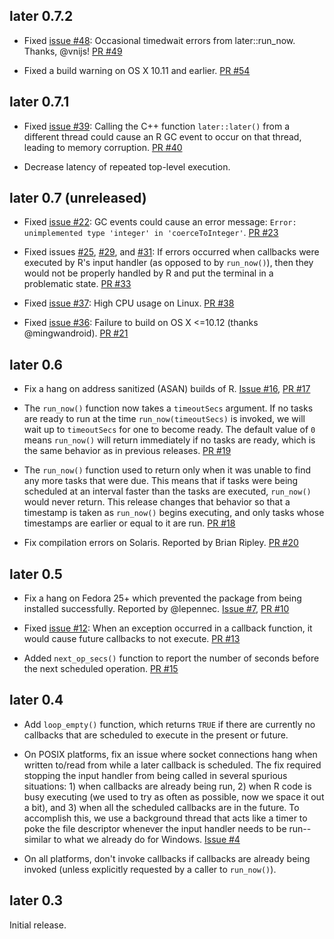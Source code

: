 ## later 0.7.2

* Fixed [issue #48](https://github.com/r-lib/later/issues/48): Occasional timedwait errors from later::run_now. Thanks, @vnijs! [PR #49](https://github.com/r-lib/later/pull/49)

* Fixed a build warning on OS X 10.11 and earlier. [PR #54](https://github.com/r-lib/later/pull/54)

## later 0.7.1

* Fixed [issue #39](https://github.com/r-lib/later/issues/39): Calling the C++ function `later::later()` from a different thread could cause an R GC event to occur on that thread, leading to memory corruption. [PR #40](https://github.com/r-lib/later/pull/40)

* Decrease latency of repeated top-level execution.

## later 0.7 (unreleased)

* Fixed [issue #22](https://github.com/r-lib/later/issues/22): GC events could cause an error message: `Error: unimplemented type 'integer' in 'coerceToInteger'`. [PR #23](https://github.com/r-lib/later/pull/23)

* Fixed issues [#25](https://github.com/r-lib/later/issues/25), [#29](https://github.com/r-lib/later/issues/29), and [#31](https://github.com/r-lib/later/issues/31): If errors occurred when callbacks were executed by R's input handler (as opposed to by `run_now()`), then they would not be properly handled by R and put the terminal in a problematic state. [PR #33](https://github.com/r-lib/later/pull/33)

* Fixed [issue #37](https://github.com/r-lib/later/issues/37): High CPU usage on Linux. [PR #38](https://github.com/r-lib/later/pull/38)

* Fixed [issue #36](https://github.com/r-lib/later/issues/36): Failure to build on OS X <=10.12 (thanks @mingwandroid). [PR #21](https://github.com/r-lib/later/pull/21)

## later 0.6

* Fix a hang on address sanitized (ASAN) builds of R. [Issue #16](https://github.com/r-lib/later/issues/16), [PR #17](https://github.com/r-lib/later/pull/17)

* The `run_now()` function now takes a `timeoutSecs` argument. If no tasks are ready to run at the time `run_now(timeoutSecs)` is invoked, we will wait up to `timeoutSecs` for one to become ready. The default value of `0` means `run_now()` will return immediately if no tasks are ready, which is the same behavior as in previous releases. [PR #19](https://github.com/r-lib/later/pull/19)

* The `run_now()` function used to return only when it was unable to find any more tasks that were due. This means that if tasks were being scheduled at an interval faster than the tasks are executed, `run_now()` would never return. This release changes that behavior so that a timestamp is taken as `run_now()` begins executing, and only tasks whose timestamps are earlier or equal to it are run. [PR #18](https://github.com/r-lib/later/pull/18)

* Fix compilation errors on Solaris. Reported by Brian Ripley. [PR #20](https://github.com/r-lib/later/pull/20)

## later 0.5

* Fix a hang on Fedora 25+ which prevented the package from being installed successfully. Reported by @lepennec. [Issue #7](https://github.com/r-lib/later/issues/7), [PR #10](https://github.com/r-lib/later/pull/10)

* Fixed [issue #12](https://github.com/r-lib/later/issues/12): When an exception occurred in a callback function, it would cause future callbacks to not execute. [PR #13](https://github.com/r-lib/later/pull/13)

* Added `next_op_secs()` function to report the number of seconds before the next scheduled operation. [PR #15](https://github.com/r-lib/later/pull/15)

## later 0.4

* Add `loop_empty()` function, which returns `TRUE` if there are currently no callbacks that are scheduled to execute in the present or future.

* On POSIX platforms, fix an issue where socket connections hang when written to/read from while a later callback is scheduled. The fix required stopping the input handler from being called in several spurious situations: 1) when callbacks are already being run, 2) when R code is busy executing (we used to try as often as possible, now we space it out a bit), and 3) when all the scheduled callbacks are in the future. To accomplish this, we use a background thread that acts like a timer to poke the file descriptor whenever the input handler needs to be run--similar to what we already do for Windows. [Issue #4](https://github.com/r-lib/later/issues/4)

* On all platforms, don't invoke callbacks if callbacks are already being invoked (unless explicitly requested by a caller to `run_now()`).


## later 0.3

Initial release.
